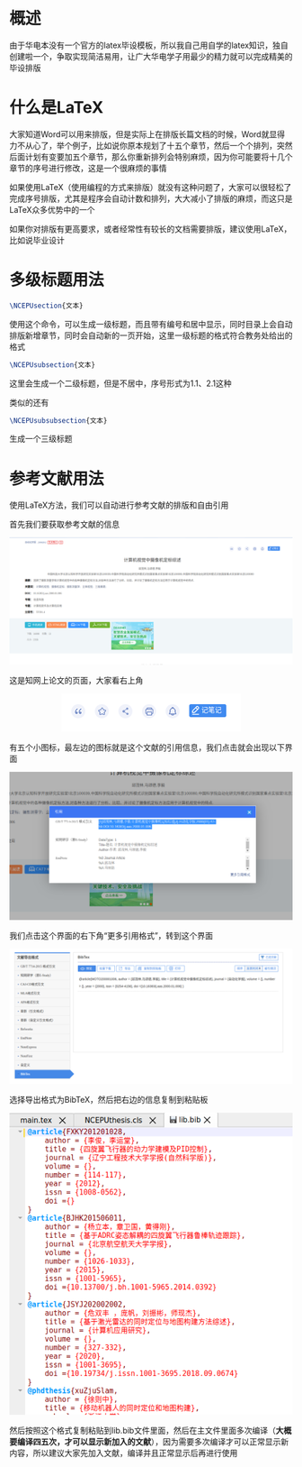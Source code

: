 # 概述

由于华电本没有一个官方的latex毕设模板，所以我自己用自学的latex知识，独自创建啦一个，争取实现简洁易用，让广大华电学子用最少的精力就可以完成精美的毕设排版
# 什么是LaTeX

大家知道Word可以用来排版，但是实际上在排版长篇文档的时候，Word就显得力不从心了，举个例子，比如说你原本规划了十五个章节，然后一个个排列，突然后面计划有变要加五个章节，那么你重新排列会特别麻烦，因为你可能要将十几个章节的序号进行修改，这是一个很麻烦的事情

如果使用LaTeX（使用编程的方式来排版）就没有这种问题了，大家可以很轻松了完成序号排版，尤其是程序会自动计数和排列，大大减小了排版的麻烦，而这只是LaTeX众多优势中的一个

如果你对排版有更高要求，或者经常性有较长的文档需要排版，建议使用LaTeX，比如说毕业设计

# 多级标题用法

```tex
\NCEPUsection{文本}
```

使用这个命令，可以生成一级标题，而且带有编号和居中显示，同时目录上会自动排版新增章节，同时会自动新的一页开始，这里一级标题的格式符合教务处给出的格式

```tex
\NCEPUsubsection{文本}
```

这里会生成一个二级标题，但是不居中，序号形式为1.1、2.1这种

类似的还有

```tex
\NCEPUsubsubsection{文本}
```

生成一个三级标题

# 参考文献用法

使用LaTeX方法，我们可以自动进行参考文献的排版和自由引用

首先我们要获取参考文献的信息

<center>
    <img src="./Image/y1.png"/>
</center>

这是知网上论文的页面，大家看右上角

<center>
    <img src="./Image/y2.png"/>
</center>

有五个小图标，最左边的图标就是这个文献的引用信息，我们点击就会出现以下界面

<center>
    <img src="./Image/y3.png"/>
</center>

我们点击这个界面的右下角“更多引用格式”，转到这个界面

<center>
    <img src="./Image/y4.png"/>
</center>

选择导出格式为BibTeX，然后把右边的信息复制到粘贴板

<center>
    <img src="./Image/y5.png"/>
</center>

然后按照这个格式复制粘贴到lib.bib文件里面，然后在主文件里面多次编译（**大概要编译四五次，才可以显示新加入的文献**），因为需要多次编译才可以正常显示新内容，所以建议大家先加入文献，编译并且正常显示后再进行使用
